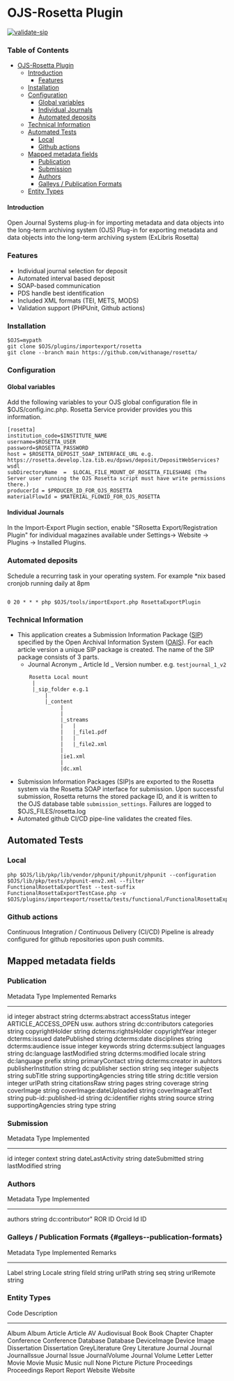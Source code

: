 # OJS-Rosetta Plugin
[![validate-sip](https://github.com/withanage/rosetta/actions/workflows/validate-sip.yml/badge.svg)](https://github.com/withanage/rosetta/actions/workflows/validate-sip.yml)

### Table of Contents

- [OJS-Rosetta Plugin](#ojs-rosetta-plugin)
    -   [Introduction](#introduction)
        -   [Features](#features)
    -   [Installation](#installation)
    -   [Configuration](#configuration)
        -   [Global variables](#global-variables)
        -   [Individual Journals](#individual-journals)
        -   [Automated deposits](#automated-deposits)
    -   [Technical Information](#technical-information)
    -   [Automated Tests](#automated-tests)
        -   [Local](#local)
        -   [Github actions](#github-actions)
    -   [Mapped metadata fields](#mapped-metadata-fields)
        -   [Publication](#publication)
        -   [Submission](#submission)
        -   [Authors](#authors)
        -   [Galleys / Publication
            Formats](#galleys--publication-formats)
    - [Entity Types](#entity-types)





#### Introduction


Open Journal Systems plug-in for importing metadata and data objects
into the long-term archiving system (OJS) Plug-in for exporting metadata
and data objects into the long-term archiving system (ExLibris Rosetta)

### Features

-   Individual journal selection for deposit
-   Automated interval based deposit
-   SOAP-based communication
-   PDS handle best identification
-   Included XML formats (TEI, METS, MODS)
-   Validation support (PHPUnit, Github actions)

### Installation


    $OJS=mypath
    git clone $OJS/plugins/importexport/rosetta
    git clone --branch main https://github.com/withanage/rosetta/

### Configuration


#### Global variables

Add the following variables to your OJS global configuration file in
\$OJS/config.inc.php. Rosetta Service provider provides you this
information.

    [rosetta]
    institution_code=$INSTITUTE_NAME
    username=$ROSETTA_USER
    password=$ROSETTA_PASSWORD
    host = $ROSETTA_DEPOSIT_SOAP_INTERFACE_URL e.g. https://rosetta.develop.lza.tib.eu/dpsws/deposit/DepositWebServices?wsdl
    subDirectoryName  =  $LOCAL_FILE_MOUNT_OF_ROSETTA_FILESHARE (The Server user running the OJS Rosetta script must have write permissions there.)
    producerId = $PRDUCER_ID_FOR_OJS_ROSETTA
    materialFlowId = $MATERIAL_FLOWID_FOR_OJS_ROSETTA

#### Individual Journals

In the Import-Export Plugin section, enable \"SRosetta
Export/Registration Plugin\" for individual magazines available under
Settings-\> Website -\> Plugins -\> Installed Plugins.

### Automated deposits

Schedule a recurring task in your operating system. For example \*nix
based cronjob running daily at 8pm

``` {.bash}

0 20 * * * php $OJS/tools/importExport.php RosettaExportPlugin
```

### Technical Information


-   This application creates a Submission Information Package
    ([SIP](http://exl-edu.com/12_Rosetta/Rosetta%20Essentials/SIP%20Processing/SIP%20Processing%20Configuration/story_html5.html))
    specified by the Open Archival Information System
    ([OAIS](https://public.ccsds.org/pubs/650x0m2.pdf)). For each
    article version a unique SIP package is created. The name of the SIP
    package consists of 3 parts.
    -   Journal Acronym \_ Article Id \_ Version number. e.g.
        `testjournal_1_v2`

```
       Rosetta Local mount
        |
        |_sip_folder e.g.1
            |
            |_content
                 |
                 |
                 |_streams
                 |   |
                 |   |_file1.pdf
                 |   |
                 |   |_file2.xml
                 |
                 |ie1.xml
                 |
                 |dc.xml
```
-   Submission Information Packages (SIP)s are exported to the Rosetta
    system via the Rosetta SOAP interface for submission. Upon
    successful submission, Rosetta returns the stored package ID, and it
    is written to the OJS database table `submission_settings`. Failures
    are logged to \$OJS\_FILES/rosetta.log
-   Automated github CI/CD pipe-line validates the created files.

## Automated Tests


### Local
```
php $OJS/lib/pkp/lib/vendor/phpunit/phpunit/phpunit --configuration
$OJS/lib/pkp/tests/phpunit-env2.xml --filter
FunctionalRosettaExportTest --test-suffix
FunctionalRosettaExportTestCase.php -v
$OJS/plugins/importexport/rosetta/tests/functional/FunctionalRosettaExportTestCase.php
```
### Github actions

Continuous Integration / Continuous Delivery (CI/CD) Pipeline is already
configured for github repositories upon push commits.

## Mapped metadata fields


### Publication

  Metadata                  Type      Implemented                  Remarks
  ------------------------- --------- ---------------------------- ----------------------------
  id                        integer
  abstract                  string    dcterms:abstract
  accessStatus              integer                                ARTICLE\_ACCESS\_OPEN usw.
  authors                   string    dc:contributors
  categories                string
  copyrightHolder           string    dcterms:rightsHolder
  copyrightYear             integer   dcterms:issued
  datePublished             string    dcterms:date
  disciplines               string    dcterms:audience
  issue                     integer
  keywords                  string    dcterms:subject
  languages                 string    dc:language
  lastModified              string    dcterms:modified
  locale                    string    dc:language
  prefix                    string
  primaryContact            string    dcterms:creator in auhtors
  publisherInstitution      string    dc:publisher
  section                   string
  seq                       integer
  subjects                  string
  subTitle                  string
  supportingAgencies        string
  title                     string    dc:title
  version                   integer
  urlPath                   string
  citationsRaw              string
  pages                     string
  coverage                  string
  coverImage                string
  coverImage:dateUploaded   string
  coverImage:altText        string
  pub-id::published-id      string    dc:identifier
  rights                    string
  source                    string
  supportingAgencies        string
  type                      string

### Submission

  Metadata           Type      Implemented
  ------------------ --------- -------------
  id                 integer
  context            string
  dateLastActivity   string
  dateSubmitted      string
  lastModified       string

### Authors

  Metadata      Type     Implemented
  ------------- -------- ------------------
  authors       string   dc:contributor\"
  ROR ID
  Orcid Id ID

### Galleys / Publication Formats {#galleys--publication-formats}

  Metadata    Type     Implemented   Remarks
  ----------- -------- ------------- ---------
  Label       string
  Locale      string
  fileId      string
  urlPath     string
  seq         string
  urlRemote   string

### Entity Types


  Code             Description
  ---------------- -----------------
  Album            Album
  Article          Article
  AV               Audiovisual
  Book             Book
  Chapter          Chapter
  Conference       Conference
  Database         Database
  DeviceImage      Device Image
  Dissertation     Dissertation
  GreyLiterature   Grey Literature
  Journal          Journal
  JournalIssue     Journal Issue
  JournalVolume    Journal Volume
  Letter           Letter
  Movie            Movie
  Music            Music
  null             None
  Picture          Picture
  Proceedings      Proceedings
  Report           Report
  Website          Website
